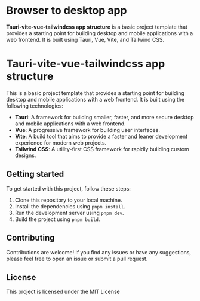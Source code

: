 # Browser to desktop app
**Tauri-vite-vue-tailwindcss app structure** is a basic project template that provides a starting point for building desktop and mobile applications with a web frontend. It is built using Tauri, Vue, Vite, and Tailwind CSS.


# Tauri-vite-vue-tailwindcss app structure

This is a basic project template that provides a starting point for building desktop and mobile applications with a web frontend. It is built using the following technologies:

- **Tauri**: A framework for building smaller, faster, and more secure desktop and mobile applications with a web frontend.
- **Vue**: A progressive framework for building user interfaces.
- **Vite**: A build tool that aims to provide a faster and leaner development experience for modern web projects.
- **Tailwind CSS**: A utility-first CSS framework for rapidly building custom designs.

## Getting started

To get started with this project, follow these steps:

1. Clone this repository to your local machine.
2. Install the dependencies using `pnpm install`.
3. Run the development server using `pnpm dev`.
4. Build the project using `pnpm build`.

## Contributing

Contributions are welcome! If you find any issues or have any suggestions, please feel free to open an issue or submit a pull request.

## License

This project is licensed under the MIT License



